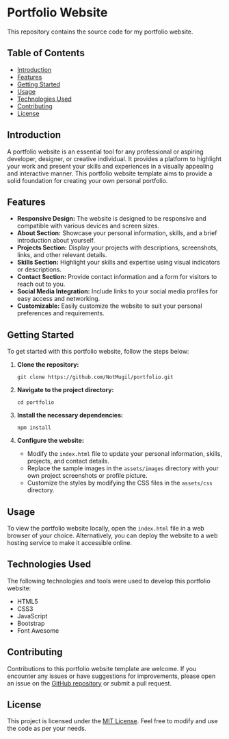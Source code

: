 # Portfolio Website

This repository contains the source code for my portfolio website.

## Table of Contents

- [Introduction](#introduction)
- [Features](#features)
- [Getting Started](#getting-started)
- [Usage](#usage)
- [Technologies Used](#technologies-used)
- [Contributing](#contributing)
- [License](#license)

## Introduction

A portfolio website is an essential tool for any professional or aspiring developer, designer, or creative individual. It provides a platform to highlight your work and present your skills and experiences in a visually appealing and interactive manner. This portfolio website template aims to provide a solid foundation for creating your own personal portfolio.

## Features

- **Responsive Design:** The website is designed to be responsive and compatible with various devices and screen sizes.
- **About Section:** Showcase your personal information, skills, and a brief introduction about yourself.
- **Projects Section:** Display your projects with descriptions, screenshots, links, and other relevant details.
- **Skills Section:** Highlight your skills and expertise using visual indicators or descriptions.
- **Contact Section:** Provide contact information and a form for visitors to reach out to you.
- **Social Media Integration:** Include links to your social media profiles for easy access and networking.
- **Customizable:** Easily customize the website to suit your personal preferences and requirements.

## Getting Started

To get started with this portfolio website, follow the steps below:

1. **Clone the repository:**
   ```
   git clone https://github.com/NotMugil/portfolio.git
   ```

2. **Navigate to the project directory:**
   ```
   cd portfolio
   ```

3. **Install the necessary dependencies:**
   ```
   npm install
   ```

4. **Configure the website:**
   - Modify the `index.html` file to update your personal information, skills, projects, and contact details.
   - Replace the sample images in the `assets/images` directory with your own project screenshots or profile picture.
   - Customize the styles by modifying the CSS files in the `assets/css` directory.

## Usage

To view the portfolio website locally, open the `index.html` file in a web browser of your choice. Alternatively, you can deploy the website to a web hosting service to make it accessible online.

## Technologies Used

The following technologies and tools were used to develop this portfolio website:

- HTML5
- CSS3
- JavaScript
- Bootstrap
- Font Awesome

## Contributing

Contributions to this portfolio website template are welcome. If you encounter any issues or have suggestions for improvements, please open an issue on the [GitHub repository](https://github.com/NotMugil/portfolio) or submit a pull request.

## License

This project is licensed under the [MIT License](LICENSE). Feel free to modify and use the code as per your needs.
